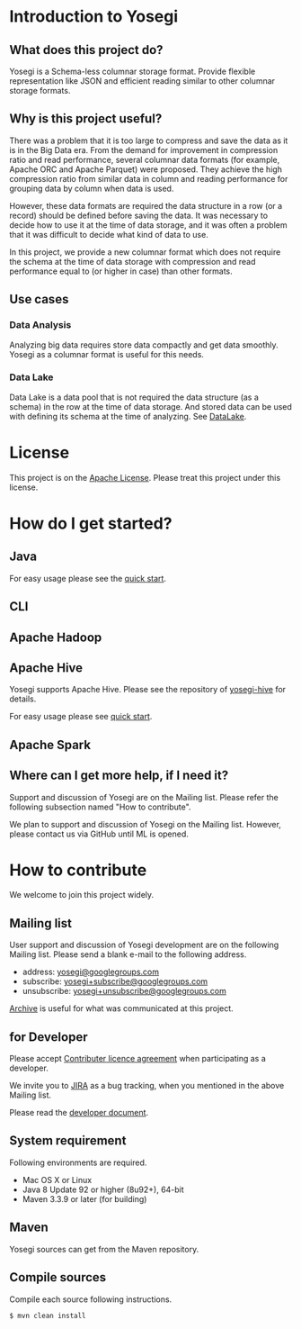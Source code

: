 <!---
  Licensed under the Apache License, Version 2.0 (the "License");
  you may not use this file except in compliance with the License.
  You may obtain a copy of the License at

   http://www.apache.org/licenses/LICENSE-2.0

  Unless required by applicable law or agreed to in writing, software
  distributed under the License is distributed on an "AS IS" BASIS,
  WITHOUT WARRANTIES OR CONDITIONS OF ANY KIND, either express or implied.
  See the License for the specific language governing permissions and
  limitations under the License. See accompanying LICENSE file.
-->
# Introduction to Yosegi
## What does this project do?
Yosegi is a Schema-less columnar storage format.
Provide flexible representation like JSON and efficient reading
similar to other columnar storage formats.


## Why is this project useful?
There was a problem that it is too large to compress
and save the data as it is in the Big Data era.
From the demand for improvement in compression ratio and read performance,
several columnar data formats (for example, Apache ORC and Apache Parquet)
were proposed.
They achieve the high compression ratio from similar data in column
and reading performance for grouping data by column when data is used.

However, these data formats are required
the data structure in a row (or a record) should be defined
before saving the data.
It was necessary to decide how to use it at the time of data storage,
and it was often a problem that it was difficult to decide
what kind of data to use.

In this project, we provide a new columnar format
which does not require the schema at the time of data storage
with compression and read performance equal to (or higher in case)
than other formats.


## Use cases
### Data Analysis
Analyzing big data requires store data compactly and get data smoothly.
Yosegi as a columnar format is useful for this needs.

### Data Lake
Data Lake is a data pool that is not required the data structure
(as a schema) in the row at the time of data storage.
And stored data can be used with defining its schema at the time of analyzing.
See [DataLake](https://en.wikipedia.org/wiki/Data_lake).

# License
This project is on the [Apache License](https://www.apache.org/licenses/LICENSE-2.0).
Please treat this project under this license.

# How do I get started?

## Java
For easy usage please see the [quick start](docs/java/quickstart.md).

## CLI

## Apache Hadoop

## Apache Hive
Yosegi supports Apache Hive.
Please see the repository of [yosegi-hive](https://github.com/yahoojapan/yosegi-hive) for details.

For easy usage please see [quick start](https://github.com/yahoojapan/yosegi-hive/blob/master/docs/quickstart.md).

## Apache Spark

## Where can I get more help, if I need it?
Support and discussion of Yosegi are on the Mailing list.
Please refer the following subsection named "How to contribute".

We plan to support and discussion of Yosegi on the Mailing list.
However, please contact us via GitHub until ML is opened.

# How to contribute
We welcome to join this project widely.

## Mailing list
User support and discussion of Yosegi development are on the following Mailing list.
Please send a blank e-mail to the following address.

* address: yosegi@googlegroups.com
* subscribe: yosegi+subscribe@googlegroups.com
* unsubscribe: yosegi+unsubscribe@googlegroups.com

[Archive](https://groups.google.com/forum/#!forum/yosegi) is useful for what was communicated at this project.

## for Developer
Please accept [Contributer licence agreement](https://gist.github.com/ydnjp/3095832f100d5c3d2592)
when participating as a developer.

We invite you to [JIRA](https://yosegi.atlassian.net/projects/YOSEGI) as a bug tracking,
when you mentioned in the above Mailing list.

Please read the [developer document](docs/developing.md).

## System requirement
Following environments are required.

* Mac OS X or Linux
* Java 8 Update 92 or higher (8u92+), 64-bit
* Maven 3.3.9 or later (for building)

## Maven
Yosegi sources can get from the Maven repository.

## Compile sources
Compile each source following instructions.

    $ mvn clean install
